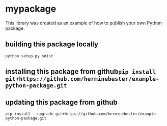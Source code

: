 # mypackage
This library was created as an example of how to publish your own Python package.

## building this package locally
`python setup.py sdist`

## installing this package from github`pip install git+https://github.com/herminebester/example-python-package.git`

## updating this package from github
`pip install --upgrade git+https://github.com/herminebester/example-python-package.git`
